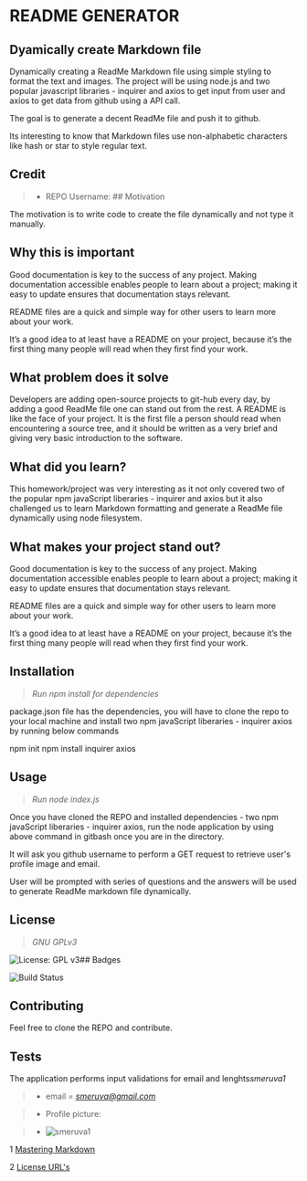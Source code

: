 
# README GENERATOR
        

## Dyamically create Markdown file
               
Dynamically creating a ReadMe Markdown file using simple styling to format the text and images. The project will be using node.js and two popular javascript libraries - inquirer and axios to get input from user and axios to get data from github using a API call.

The goal is to generate a decent ReadMe file and push it to github.

Its interesting to know that Markdown files use non-alphabetic characters like hash or star to style regular text.

## Credit

>* REPO Username: ## Motivation

The motivation is to write code to create the file dynamically and not type it manually. 

## Why this is important

Good documentation is key to the success of any project. Making documentation accessible enables people to learn about a project; making it easy to update ensures that documentation stays relevant.

README files are a quick and simple way for other users to learn more about your work.

It’s a good idea to at least have a README on your project, because it’s the first thing many people will read when they first find your work.

## What problem does it solve

Developers are adding open-source projects to git-hub every day, by adding a good ReadMe file one can stand out from the rest. 
A README is like the face of your project. It is the first file a person should read when encountering a source tree, and it should be written as a very brief and giving very basic introduction to the software.

## What did you learn? 

This homework/project was very interesting as it not only covered two of the popular npm javaScript liberaries - inquirer and axios but it also challenged us to learn Markdown formatting and generate a ReadMe file dynamically using node filesystem.

## What makes your project stand out?

Good documentation is key to the success of any project. Making documentation accessible enables people to learn about a project; making it easy to update ensures that documentation stays relevant.

README files are a quick and simple way for other users to learn more about your work.

It’s a good idea to at least have a README on your project, because it’s the first thing many people will read when they first find your work.

## Installation

 
>*Run npm install for dependencies*
        
package.json file has the dependencies, you will have to clone the repo to your local machine and install two npm javaScript liberaries - inquirer axios by running below commands

npm init
npm install inquirer axios

## Usage


        
>*Run node index.js*
        
Once you have cloned the REPO and installed dependencies - two npm javaScript liberaries - inquirer axios, run the node application by using above command in gitbash once you are in the directory.

It will ask you github username to perform a GET request to retrieve user's profile image and email. 

User will be prompted with series of questions and the answers will be used to generate ReadMe markdown file dynamically.

## License



>*GNU GPLv3*

![License: GPL v3](https://img.shields.io/badge/License-GPLv3-blue.svg)## Badges

![Build Status](https://travis-ci.com/smeruva1/ReadMe-Generator.svg?branch=master)



## Contributing

Feel free to clone the REPO and contribute.

## Tests

The application performs input validations for email and lenghts*smeruva1*
            
>* email = *smeruva@gmail.com*
        
>* Profile picture:

>* ![smeruva1](https://avatars3.githubusercontent.com/u/57336110?v=4)

1 [Mastering Markdown](https://guides.github.com/features/mastering-markdown/)

2 [License URL's](https://gist.github.com/lukas-h/2a5d00690736b4c3a7ba)

